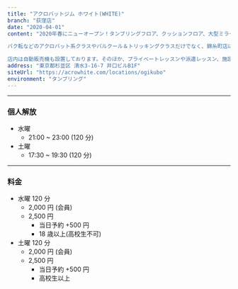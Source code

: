```yaml
---
title: "アクロバットジム ホワイト(WHITE)"
branch: "荻窪店"
date: "2020-04-01"
content: "2020年春にニューオープン！タンブリングフロア、クッションフロア、大型ミラーなど多彩な設備を備え、幅広いニーズに応えます。エアマットは厚さ30cm＆20cmの２種類を完備。30cmはトランポリンに近い跳ね方、20cmの方はタンブリングバーンに近い跳ね方となっています。どちらも安全性の高いマットなので、アクロバット初心者でも安心して練習可能です。

バク転などのアクロバット系クラスやパルクール＆トリッキングクラスだけでなく、錦糸町店にはないブレイクダンスのパワームーブ専門クラスもご用意。ダンサーの方にも人気です。

店内は自動販売機も設置しております。そのほか、プライベートレッスンや派遣レッスン、施設レンタルも行っておりますので、お気軽にお問い合わせください。"
address: "東京都杉並区 清水3-16-7 井口ビルB1F"
siteUrl: "https://acrowhite.com/locations/ogikubo"
environment: "タンブリング"
---
```


---

### 個人解放

- 水曜
  - 21:00 ~ 23:00 (120 分)
- 土曜
  - 17:30 ~ 19:30 (120 分)

---

### 料金

- 水曜 120 分
  - 2,000 円 (会員)
  - 2,500 円
    - 当日予約 +500 円
    - 18 歳以上(高校生不可)
- 土曜 120 分
  - 2,000 円 (会員)
  - 2,500 円
    - 当日予約 +500 円
    - 高校生以上
